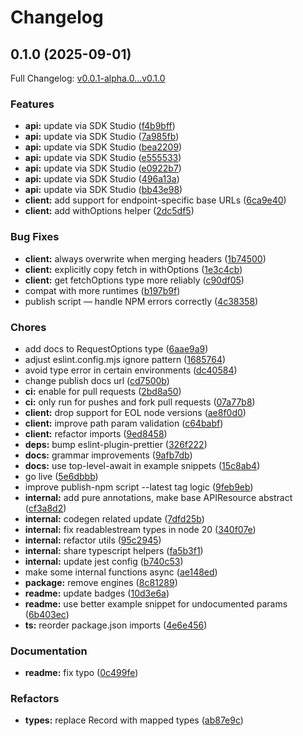 # Changelog

## 0.1.0 (2025-09-01)

Full Changelog: [v0.0.1-alpha.0...v0.1.0](https://github.com/parallel-web/parallel-sdk-typescript/compare/v0.0.1-alpha.0...v0.1.0)

### Features

* **api:** update via SDK Studio ([f4b9bff](https://github.com/parallel-web/parallel-sdk-typescript/commit/f4b9bff96e41c4e31546276be440fb8f721ef595))
* **api:** update via SDK Studio ([7a985fb](https://github.com/parallel-web/parallel-sdk-typescript/commit/7a985fbf420eed89c87940cef40efb650b554c9b))
* **api:** update via SDK Studio ([bea2209](https://github.com/parallel-web/parallel-sdk-typescript/commit/bea220934b8d11d97e35599dbc68ef3e69bb9523))
* **api:** update via SDK Studio ([e555533](https://github.com/parallel-web/parallel-sdk-typescript/commit/e5555331ceb4722741248522936df737ab26176e))
* **api:** update via SDK Studio ([e0922b7](https://github.com/parallel-web/parallel-sdk-typescript/commit/e0922b7ab408dd85495164111d53c3b9a1967da9))
* **api:** update via SDK Studio ([496a13a](https://github.com/parallel-web/parallel-sdk-typescript/commit/496a13a6922fc072d62c34fa5fb9917824bee881))
* **api:** update via SDK Studio ([bb43e98](https://github.com/parallel-web/parallel-sdk-typescript/commit/bb43e9850dcb30878dc67d8d5422917d951645b9))
* **client:** add support for endpoint-specific base URLs ([6ca9e40](https://github.com/parallel-web/parallel-sdk-typescript/commit/6ca9e405e47920c42ab274da43a40f20864fa7c7))
* **client:** add withOptions helper ([2dc5df5](https://github.com/parallel-web/parallel-sdk-typescript/commit/2dc5df50cfca28e611a360559c694889b9592939))


### Bug Fixes

* **client:** always overwrite when merging headers ([1b74500](https://github.com/parallel-web/parallel-sdk-typescript/commit/1b745008bbcff7583e8483a3989225fb6eb2719e))
* **client:** explicitly copy fetch in withOptions ([1e3c4cb](https://github.com/parallel-web/parallel-sdk-typescript/commit/1e3c4cbb08404440b34dc10dc67beb273fa658f3))
* **client:** get fetchOptions type more reliably ([c90df05](https://github.com/parallel-web/parallel-sdk-typescript/commit/c90df05c6ed462bffb1004861f33ed3f2ff4cdcc))
* compat with more runtimes ([b197b9f](https://github.com/parallel-web/parallel-sdk-typescript/commit/b197b9ffc02621b1743ba5ff52b59b524aef94b1))
* publish script — handle NPM errors correctly ([4c38358](https://github.com/parallel-web/parallel-sdk-typescript/commit/4c38358bade9566927ba83f123b06ea70d4c2140))


### Chores

* add docs to RequestOptions type ([6aae9a9](https://github.com/parallel-web/parallel-sdk-typescript/commit/6aae9a9b10709a8b53886f74e1a768f1b25e66d0))
* adjust eslint.config.mjs ignore pattern ([1685764](https://github.com/parallel-web/parallel-sdk-typescript/commit/1685764727dd8d217dad3a24257dac5777839b44))
* avoid type error in certain environments ([dc40584](https://github.com/parallel-web/parallel-sdk-typescript/commit/dc405849f7a23810049ea0409f9bdf4db785d149))
* change publish docs url ([cd7500b](https://github.com/parallel-web/parallel-sdk-typescript/commit/cd7500b70c2ec7d1dc9534a582619042be13eb53))
* **ci:** enable for pull requests ([2bd8a50](https://github.com/parallel-web/parallel-sdk-typescript/commit/2bd8a5000c5e442499ab1e7bd4186303e6e0539b))
* **ci:** only run for pushes and fork pull requests ([07a77b8](https://github.com/parallel-web/parallel-sdk-typescript/commit/07a77b81a447dc1b0f195a44db309913cd6eebcf))
* **client:** drop support for EOL node versions ([ae8f0d0](https://github.com/parallel-web/parallel-sdk-typescript/commit/ae8f0d0732f35ae967d1285cd3b6255f78822031))
* **client:** improve path param validation ([c64babf](https://github.com/parallel-web/parallel-sdk-typescript/commit/c64babf6852c1f078b4151f1a9a9e047686dc21f))
* **client:** refactor imports ([9ed8458](https://github.com/parallel-web/parallel-sdk-typescript/commit/9ed845857b38ff482b624eb171a4767965ce6562))
* **deps:** bump eslint-plugin-prettier ([326f222](https://github.com/parallel-web/parallel-sdk-typescript/commit/326f222fd6f1f305370681a2aad70ee2776f62e1))
* **docs:** grammar improvements ([9afb7db](https://github.com/parallel-web/parallel-sdk-typescript/commit/9afb7db5530567fc606fc2084172705b5cf3a627))
* **docs:** use top-level-await in example snippets ([15c8ab4](https://github.com/parallel-web/parallel-sdk-typescript/commit/15c8ab49b9e9438ccbb3b066def8d2c4ef0f8748))
* go live ([5e6dbbb](https://github.com/parallel-web/parallel-sdk-typescript/commit/5e6dbbb6f668125403e5261b6ce4bc80861eb627))
* improve publish-npm script --latest tag logic ([9feb9eb](https://github.com/parallel-web/parallel-sdk-typescript/commit/9feb9eb2fb9ee5d993872a8b8bc4ce30180f8084))
* **internal:** add pure annotations, make base APIResource abstract ([cf3a8d2](https://github.com/parallel-web/parallel-sdk-typescript/commit/cf3a8d27388f773c166c8283b0e89e9a16ae04e4))
* **internal:** codegen related update ([7dfd25b](https://github.com/parallel-web/parallel-sdk-typescript/commit/7dfd25bb7ed0a0b7d6a40d74d137b7f2d34c332c))
* **internal:** fix readablestream types in node 20 ([340f07e](https://github.com/parallel-web/parallel-sdk-typescript/commit/340f07e2c4f1db967f2f00c909b1283c5b0dbad3))
* **internal:** refactor utils ([95c2945](https://github.com/parallel-web/parallel-sdk-typescript/commit/95c2945cef58d5d7b13c968c70de500148705720))
* **internal:** share typescript helpers ([fa5b3f1](https://github.com/parallel-web/parallel-sdk-typescript/commit/fa5b3f1e6e9ad059adf73bc8475455247ec71df3))
* **internal:** update jest config ([b740c53](https://github.com/parallel-web/parallel-sdk-typescript/commit/b740c5312f264b90fd8b8690a5770209486f2e1f))
* make some internal functions async ([ae148ed](https://github.com/parallel-web/parallel-sdk-typescript/commit/ae148ede844821590bb04b6b5f07e7419660cda4))
* **package:** remove engines ([8c81289](https://github.com/parallel-web/parallel-sdk-typescript/commit/8c812899a5099a2a5fae23d9863effef9ae66581))
* **readme:** update badges ([10d3e6a](https://github.com/parallel-web/parallel-sdk-typescript/commit/10d3e6abff37d19ad633430f390f8d899d069bb3))
* **readme:** use better example snippet for undocumented params ([6b403ec](https://github.com/parallel-web/parallel-sdk-typescript/commit/6b403ecc4ed7dc04bf80d719cd357b3bfd32d47e))
* **ts:** reorder package.json imports ([4e6e456](https://github.com/parallel-web/parallel-sdk-typescript/commit/4e6e456893e96f2fb0d6cbbf4022193e4207f99e))


### Documentation

* **readme:** fix typo ([0c499fe](https://github.com/parallel-web/parallel-sdk-typescript/commit/0c499fe10500f3a667941cf8acbdf5d88cb67182))


### Refactors

* **types:** replace Record with mapped types ([ab87e9c](https://github.com/parallel-web/parallel-sdk-typescript/commit/ab87e9c8c2fdceaf24a3f310647bf0912c1c3dcb))
